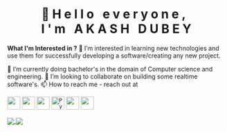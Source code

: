 <link rel="stylesheet" type="text/css" href="style.css">
<p align="center"><h1 align="center">
  <div class="Greeting">
  👋
   <span>H</span>
   <span>e</span>
   <span>l</span>
   <span>l</span>
   <span>o</span>
    &nbsp;
   <span>e</span>
   <span>v</span>
   <span>e</span>
   <span>r</span>
   <span>y</span>
   <span>o</span>
   <span>n</span>
   <span>e</span>
   <span>,</span>
    &nbsp;
    </div>
  <div class="Name">
  <span>I</span>
  <span>'</span>
  <span>m</span>
    &nbsp;
  <span>A</span>
  <span>K</span>
  <span>A</span>
  <span>S</span>
  <span>H</span>
    &nbsp;    
  <span>D</span>
  <span>U</span>
  <span>B</span>
  <span>E</span>
  <span>Y</span> 
  </div>  
  </h1> </p>  
  
  <p><b>What I'm Interested in ?</b>
👀 I’m interested in learning new technologies and use them for successfully developing a software/creating any new project.</p>

🌱 I’m currently doing bachelor's in the domain of Computer science and engineering.
💞️ I’m looking to collaborate on building some realtime software's.
📫 How to reach me - reach out at <a target="_blank" href="https://www.linkedin.com/in/akash-dubey-b94aa8185/">
  <img width="15" height="15" src="https://cdn.svgporn.com/logos/linkedin-icon.svg"></a>
   <a href="mailto:akashdubey24122707@gmail.com?subject=Hi%20Akash,%20From%20Github">
  <img width="15" height="15" src="https://cdn.svgporn.com/logos/google-gmail.svg"></a>
   <img width="15" height="15" src="https://cdn.svgporn.com/logos/twitter.svg">

<!---
Merci24Dec/Merci24Dec is a ✨ special ✨ repository because its `README.md` (this file) appears on your GitHub profile.
You can click the Preview link to take a look at your changes.
--->

<code><img width="30" src="https://cdn.svgporn.com/logos/java.svg" ></code>
<code><img width="30" src="https://cdn.svgporn.com/logos/c.svg"></code>
<code><img width="30" src="https://cdn.svgporn.com/logos/c-plusplus.svg"></code>
<code><img width="30" src="https://cdn.svgporn.com/logos/python.svg" alt="Python"></code>
<code><img width="30" src="https://cdn.svgporn.com/logos/php.svg"></code>
<code><img width="30" src="https://cdn.svgporn.com/logos/mysql.svg"></code>

  
  <a href="https://github.com/Merci24Dec">
  <img align="center" src="https://github-readme-stats.vercel.app/api/top-langs/?username=Merci24Dec&layout=compact&theme=linear&langs_count=10">
</a>

<a href="https://github.com/Merci24Dec">
  <img align="center" src="https://github-readme-stats.vercel.app/api?username=Merci24Dec&show_icons=true&theme=linear&hide_border=true">
</a>  


